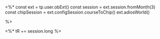 <%*
const ext = tp.user.obExt()
const session = ext.session.fromMonth(3)
const chipSession = ext.configSession.courseToChip()
ext.adiosWorld()

%>

<%* tR += session.long %> 